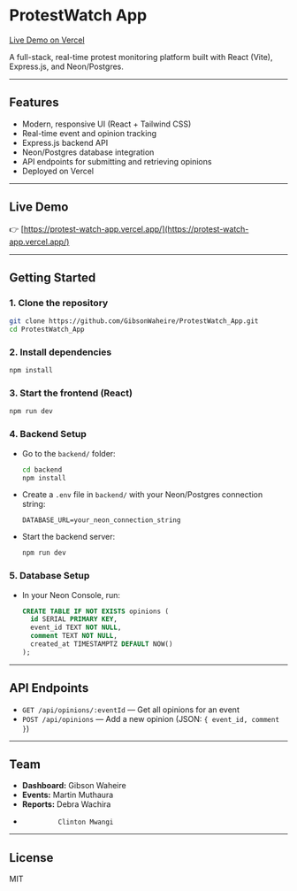 # ProtestWatch App

[Live Demo on Vercel](https://protest-watch-app.vercel.app/)

A full-stack, real-time protest monitoring platform built with React (Vite), Express.js, and Neon/Postgres.

---

## Features
- Modern, responsive UI (React + Tailwind CSS)
- Real-time event and opinion tracking
- Express.js backend API
- Neon/Postgres database integration
- API endpoints for submitting and retrieving opinions
- Deployed on Vercel

---

## Live Demo
👉 [https://protest-watch-app.vercel.app/](https://protest-watch-app.vercel.app/)

---

## Getting Started

### 1. Clone the repository
```bash
git clone https://github.com/GibsonWaheire/ProtestWatch_App.git
cd ProtestWatch_App
```

### 2. Install dependencies
```bash
npm install
```

### 3. Start the frontend (React)
```bash
npm run dev
```

### 4. Backend Setup
- Go to the `backend/` folder:
  ```bash
  cd backend
  npm install
  ```
- Create a `.env` file in `backend/` with your Neon/Postgres connection string:
  ```env
  DATABASE_URL=your_neon_connection_string
  ```
- Start the backend server:
  ```bash
  npm run dev
  ```

### 5. Database Setup
- In your Neon Console, run:
  ```sql
  CREATE TABLE IF NOT EXISTS opinions (
    id SERIAL PRIMARY KEY,
    event_id TEXT NOT NULL,
    comment TEXT NOT NULL,
    created_at TIMESTAMPTZ DEFAULT NOW()
  );
  ```

---

## API Endpoints
- `GET /api/opinions/:eventId` — Get all opinions for an event
- `POST /api/opinions` — Add a new opinion (JSON: `{ event_id, comment }`)

---

## Team
- **Dashboard:** Gibson Waheire
- **Events:** Martin Muthaura
- **Reports:** Debra Wachira
-              Clinton Mwangi

---

## License
MIT
